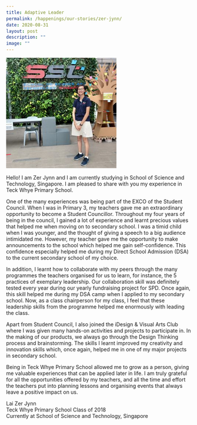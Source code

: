 ```yaml
---
title: Adaptive Leader
permalink: /happenings/our-stories/zer-jynn/
date: 2020-08-31
layout: post
description: ""
image: ""
---
```

<img src="/images/zerjynn.jpeg" style="width:300px">
<br>


Hello! I am Zer Jynn and I am currently studying in School of Science and Technology, Singapore. I am pleased to share with you my experience in Teck Whye Primary School.

One of the many experiences was being part of the EXCO of the Student Council. When I was in Primary 3, my teachers gave me an extraordinary opportunity to become a Student Councillor. Throughout my four years of being in the council, I gained a lot of experience and learnt precious values that helped me when moving on to secondary school. I was a timid child when I was younger, and the thought of giving a speech to a big audience intimidated me. However, my teacher gave me the opportunity to make announcements to the school which helped me gain self-confidence. This confidence especially helped me during my Direct School Admission (DSA) to the current secondary school of my choice.

In addition, I learnt how to collaborate with my peers through the many programmes the teachers organised for us to learn, for instance, the 5 practices of exemplary leadership. Our collaboration skill was definitely tested every year during our yearly fundraising project for SPD. Once again, this skill helped me during my DSA camp when I applied to my secondary school. Now, as a class chairperson for my class, I feel that these leadership skills from the programme helped me enormously with leading the class.

Apart from Student Council, I also joined the iDesign &amp; Visual Arts Club where I was given many hands-on activities and projects to participate in. In the making of our products, we always go through the Design Thinking process and brainstorming. The skills I learnt improved my creativity and innovation skills which, once again, helped me in one of my major projects in secondary school.

Being in Teck Whye Primary School allowed me to grow as a person, giving me valuable experiences that can be applied later in life. I am truly grateful for all the opportunities offered by my teachers, and all the time and effort the teachers put into planning lessons and organising events that always leave a positive impact on us.

Lai Zer Jynn  
Teck Whye Primary School Class of 2018  
Currently at School of Science and Technology, Singapore